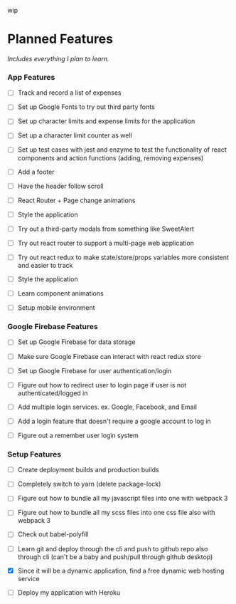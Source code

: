 
wip

# Planned Features

_Includes everything I plan to learn._

### App Features

- [ ] Track and record a list of expenses
- [ ] Set up Google Fonts to try out third party fonts
- [ ] Set up character limits and expense limits for the application
- [ ] Set up a character limit counter as well
- [ ] Set up test cases with jest and enzyme to test the functionality of react components and action functions (adding, removing expenses)
- [ ] Add a footer
- [ ] Have the header follow scroll
- [ ] React Router + Page change animations
- [ ] Style the application
- [ ] Try out a third-party modals from something like SweetAlert
- [ ] Try out react router to support a multi-page web application
- [ ] Try out react redux to make state/store/props variables more consistent and easier to track
- [ ] Style the application
- [ ] Learn component animations
- [ ] Setup mobile environment


### Google Firebase Features

- [ ] Set up Google Firebase for data storage
- [ ] Make sure Google Firebase can interact with react redux store
- [ ] Set up Google Firebase for user authentication/login
- [ ] Figure out how to redirect user to login page if user is not authenticated/logged in
- [ ] Add multiple login services. ex. Google, Facebook, and Email
- [ ] Add a login feature that doesn't require a google account to log in
- [ ] Figure out a remember user login system


### Setup Features

- [ ] Create deployment builds and production builds
- [ ] Completely switch to yarn (delete package-lock)
- [ ] Figure out how to bundle all my javascript files into one with webpack 3
- [ ] Figure out how to bundle all my scss files into one css file also with webpack 3
- [ ] Check out babel-polyfill
- [ ] Learn git and deploy through the cli and push to github repo also through cli (can't be a baby and push/pull through github desktop)
- [x] Since it will be a dynamic application, find a free dynamic web hosting service
- [ ] Deploy my application with Heroku










